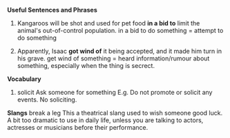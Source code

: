 **Useful Sentences and Phrases**

1. Kangaroos will be shot and used for pet food **in a bid to** limit the animal's out-of-control population.
in a bid to do something = attempt to do something

2. Apparently, Isaac **got wind of** it being accepted, and it made him turn in his grave. 
get wind of something = heard information/rumour about something, especially when the thing is secrect.

**Vocabulary**
1. solicit
Ask someone for something
E.g. Do not promote or solicit any events. No soliciting.

**Slangs**
break a leg
This a theatrical slang used to wish someone good luck. A bit too dramatic to use in daily life, 
unless you are talking to actors, actresses or musicians before their performance.
